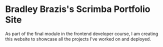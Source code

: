 # Bradley Brazis's Scrimba Portfolio Site
As part of the final module in the frontend developer course, I am creating this website to showcase all the projects I've worked on and deployed.